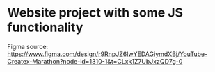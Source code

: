 # Website project with some JS functionality
Figma source: https://www.figma.com/design/r9RnpJZ6IwYEDAGiymdXBj/YouTube-Createx-Marathon?node-id=1310-1&t=CLxk1Z7UbJxzQD7g-0
